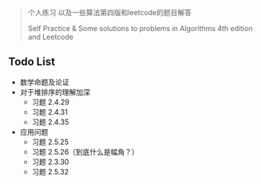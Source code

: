 > 个人练习 以及一些算法第四版和leetcode的题目解答
>
> Self Practice & Some solutions to problems in Algorithms 4th edition and Leetcode

## Todo List

* 数学命题及论证
* 对于堆排序的理解加深
    * 习题 2.4.29
    * 习题 2.4.31
    * 习题 2.4.35
* 应用问题
    * 习题 2.5.25
    * 习题 2.5.26（到底什么是幅角？）
    * 习题 2.3.30
    * 习题 2.5.32

